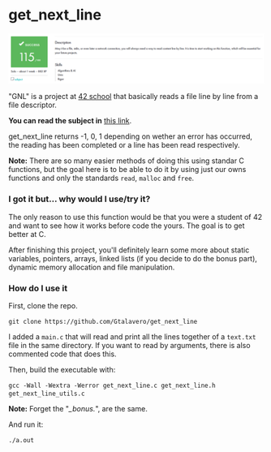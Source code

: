 # get_next_line

![MARK](https://raw.githubusercontent.com/Gtalavero/get_next_line/master/assets/success115.PNG)

"GNL" is a project at [42 school][1] that basically reads a file line by line from a file descriptor.

**You can read the subject in** [this link][2].

get_next_line returns -1, 0, 1 depending on wether an error has occurred, the reading has been completed or a line has been read respectively.

**Note:** There are so many easier methods of doing this using standar C functions, but the goal here is to be able to do it by using just our owns functions and only the standards `read`, `malloc` and `free`.

### I got it but... why would I use/try it?
The only reason to use this function would be that you were a student of 42 and want to see how it works before code the yours. The goal is to get better at C.

After finishing this project, you'll definitely learn some more about static variables, pointers, arrays, linked lists (if you decide to do the bonus part), dynamic memory allocation and file manipulation.

### How do I use it
First, clone the repo.

	git clone https://github.com/Gtalavero/get_next_line

I added a `main.c` that will read and print all the lines together of a `text.txt` file in the same directory. If you want to read by arguments, there is also commented code that does this.

Then, build the executable with:

	gcc -Wall -Wextra -Werror get_next_line.c get_next_line.h get_next_line_utils.c

**Note:** Forget the "*_bonus.*", are the same.

And run it:

	./a.out

[1]: https://www.42madrid.com/ "42 Madrid"
[2]: https://github.com/Gtalavero/get_next_line/blob/master/assets/gnl.subject.pdf "GNL subject"

